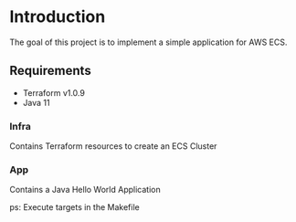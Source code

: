 # Introduction

The goal of this project is to implement a simple application for AWS ECS.

## Requirements
* Terraform v1.0.9
* Java 11

### Infra
Contains Terraform resources to create an ECS Cluster

### App
Contains a Java Hello World Application


ps: Execute targets in the Makefile
